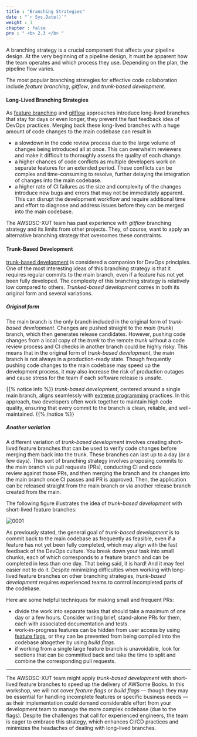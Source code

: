 ```yaml
---
title : "Branching Strategies"
date : "`r Sys.Date()`"
weight : 3
chapter : false
pre : " <b> 2.3 </b> "
---
```


A branching strategy is a crucial component that affects your pipeline design. At the very beginning of a pipeline design, it must be apparent how the team operates and which process they use. Depending on the plan, the pipeline flow varies.

The most popular branching strategies for effective code collaboration include *feature branching*, *gitflow*, and *trunk-based development*. 

#### Long-Lived Branching Strategies

As [feature branching](https://www.atlassian.com/git/tutorials/comparing-workflows/feature-branch-workflow) and [gitflow](https://www.atlassian.com/git/tutorials/comparing-workflows/gitflow-workflow) approaches introduce long-lived branches that stay for days or even longer, they prevent the fast feedback idea of DevOps practices. Merging back these long-lived branches with a huge amount of code changes to the main codebase can result in 

- a slowdown in the code review process due to the large volume of changes being introduced all at once. This can overwhelm reviewers and make it difficult to thoroughly assess the quality of each change.
- a higher chances of code conflicts as multiple developers work on separate features for an extended period. These conflicts can be complex and time-consuming to resolve, further delaying the integration of changes into the main codebase.
- a higher rate of CI failures as the size and complexity of the changes introduce new bugs and errors that may not be immediately apparent. This can disrupt the development workflow and require additional time and effort to diagnose and address issues before they can be merged into the main codebase.

The AWSDSC-XUT team has past experience with *gitflow* branching strategy and its limits from other projects. They, of course, want to apply an alternative branching strategy that overcomes these constraints.  

#### Trunk-Based Development

[trunk-based development](https://trunkbaseddevelopment.com/) is considered a companion for DevOps principles. One of the most interesting ideas of this branching strategy is that it requires regular commits to the main branch, even if a feature has not yet been fully developed. The complexity of this branching strategy is relatively low compared to others. *Trunked-based development* comes in both its original form and several variations. 

##### Original form

The main branch is the only branch included in the original form of *trunk-based development*. Changes are pushed straight to the *main* (*trunk*) branch, which then generates release candidates. However, pushing code changes from a local copy of the *trunk* to the remote *trunk* without a code review process and CI checks in another branch could be highly risky. This means that in the original form of *trunk-based development*, the main branch is not always in a production-ready state. Though frequently pushing code changes to the main codebase may speed up the development process, it may also increase the risk of production outages and cause stress for the team if each software release is unsafe. 

{{% notice info %}}
*trunk-based development*, centered around a single main branch, aligns seamlessly with [extreme programming](https://en.wikipedia.org/wiki/Extreme_programming) practices. In this approach, two developers often work together to maintain high code quality, ensuring that every commit to the branch is clean, reliable, and well-maintained.
{{% /notice %}}

##### Another variation

A different variation of *trunk-based development* involves creating short-lived feature branches that can be used to verify code changes before merging them back into the trunk. These branches can last up to a day (or a few days). This sort of branching strategy involves proposing commits to the main branch via pull requests (PRs), conducting CI and code review against those PRs, and then merging the branch and its changes into the main branch once CI passes and PR is approved. Then, the application can be released straight from the main branch or via another release branch created from the main.

The following figure illustrates the idea of *trunk-based development* with short-lived feature branches:

![0001](/images/2/2/0001.svg?featherlight=false&width=32pc)

As previously stated, the general goal of *trunk-based development* is to commit back to the main codebase as frequently as feasible, even if a feature has not yet been fully completed, which may align with the fast feedback of the DevOps culture. You break down your task into small chunks, each of which corresponds to a feature branch and can be completed in less than one day. That being said, it is hard! And it may feel easier not to do it. Despite minimizing difficulties when working with long-lived feature branches on other branching strategies, *trunk-based development* requires experienced teams to control incompleted parts of the codebase. 

Here are some helpful techniques for making small and frequent PRs:

- divide the work into separate tasks that should take a maximum of one day or a few hours. Consider writing brief, stand-alone PRs for them, each with associated documentation and tests.
- work-in-progress features can be hidden from user access by using [feature flags](https://martinfowler.com/articles/feature-toggles.html), or they can be prevented from being compiled into the codebase altogether by using *build flags*.
- if working from a single large feature branch is unavoidable, look for sections that can be committed back and take the time to split and combine the corresponding pull requests.

---

The AWSDSC-XUT team might apply *trunk-based development* with short-lived feature branches to speed up the delivery of AWSome Books. In this workshop, we will not cover *feature flags* or *build flags* — though they may be essential for handling incomplete features or specific business needs — as their implementation could demand considerable effort from your development team to manage the more complex codebase (due to the flags). Despite the challenges that call for experienced engineers, the team is eager to embrace this strategy, which enhances CI/CD practices and minimizes the headaches of dealing with long-lived branches.
